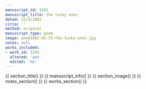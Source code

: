 ```yaml
---
manuscript_id: 1561
manuscript_title: the lucky ones
dated: 25/3/1982
circa: ''
method: original
manuscript_type: poem
image: poem1982-03-25-the-lucky-ones.jpg
notes: null
works_included:
- work_id: 3293
  altered: 'yes'
  edited: 'no'
---
```


{{ section_title() }}
{{ manuscript_info() }}
{{ section_image() }}
{{ notes_section() }}
{{ works_section() }}
